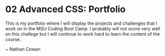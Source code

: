 # 02 Advanced CSS: Portfolio
This is my portfolio where I will display the projects and challenges that I work on in the MSU Coding Boot Camp. I probably will not score very well on this challege but I will continue to work hard to learn the content of the course. 

~ Nathan Cowan